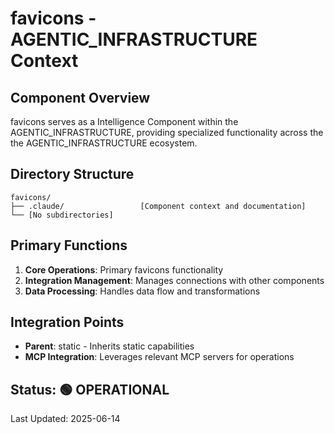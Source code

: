 # favicons - AGENTIC_INFRASTRUCTURE Context

## Component Overview

favicons serves as a Intelligence Component within the AGENTIC_INFRASTRUCTURE, providing specialized functionality across the the AGENTIC_INFRASTRUCTURE ecosystem.

## Directory Structure

```
favicons/
├── .claude/                 [Component context and documentation]
└── [No subdirectories]
```

## Primary Functions

1. **Core Operations**: Primary favicons functionality
2. **Integration Management**: Manages connections with other components
3. **Data Processing**: Handles data flow and transformations

## Integration Points

- **Parent**: static - Inherits static capabilities
- **MCP Integration**: Leverages relevant MCP servers for operations
  
## Status: 🟢 OPERATIONAL

Last Updated: 2025-06-14
